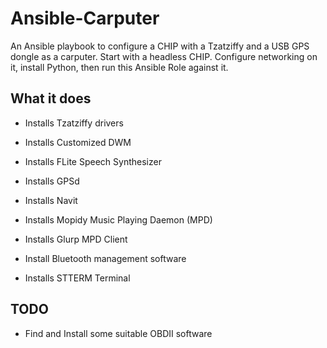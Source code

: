 # Ansible-Carputer

An Ansible playbook to configure a CHIP with a Tzatziffy and a USB GPS dongle as a carputer.  Start with a headless CHIP.  Configure networking on it, install Python, then run this Ansible Role against it.

## What it does

* Installs Tzatziffy drivers

* Installs Customized DWM

* Installs FLite Speech Synthesizer

* Installs GPSd

* Installs Navit

* Installs Mopidy Music Playing Daemon (MPD)

* Installs Glurp MPD Client

* Install Bluetooth management software

* Installs STTERM Terminal

## TODO

* Find and Install some suitable OBDII software
